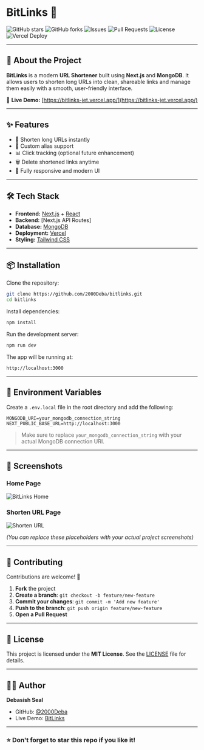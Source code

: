 # BitLinks 🔗

![GitHub stars](https://img.shields.io/github/stars/2000Deba/bitlinks?style=social)
![GitHub forks](https://img.shields.io/github/forks/2000Deba/bitlinks?style=social)
![Issues](https://img.shields.io/github/issues/2000Deba/bitlinks)
![Pull Requests](https://img.shields.io/github/issues-pr/2000Deba/bitlinks)
![License](https://img.shields.io/github/license/2000Deba/bitlinks)
![Vercel Deploy](https://vercelbadge.vercel.app/api/2000Deba/bitlinks)

---

## 🚀 About the Project
**BitLinks** is a modern **URL Shortener** built using **Next.js** and **MongoDB**. It allows users to shorten long URLs into clean, shareable links and manage them easily with a smooth, user-friendly interface.

🔗 **Live Demo:** [https://bitlinks-jet.vercel.app/](https://bitlinks-jet.vercel.app/)

---

## ✨ Features
- 🔗 Shorten long URLs instantly
- 🧩 Custom alias support
- 📊 Click tracking (optional future enhancement)
- 🗑️ Delete shortened links anytime
- 🎨 Fully responsive and modern UI

---

## 🛠️ Tech Stack
- **Frontend:** [Next.js](https://nextjs.org/) + [React](https://react.dev/)
- **Backend:** [Next.js API Routes]
- **Database:** [MongoDB](https://www.mongodb.com/)
- **Deployment:** [Vercel](https://vercel.com/)
- **Styling:** [Tailwind CSS](https://tailwindcss.com/)

---

## 📦 Installation

Clone the repository:
```bash
git clone https://github.com/2000Deba/bitlinks.git
cd bitlinks
```

Install dependencies:
```bash
npm install
```

Run the development server:
```bash
npm run dev
```

The app will be running at:
```
http://localhost:3000
```

---

## 🔑 Environment Variables

Create a `.env.local` file in the root directory and add the following:

```env
MONGODB_URI=your_mongodb_connection_string
NEXT_PUBLIC_BASE_URL=http://localhost:3000
```

> Make sure to replace `your_mongodb_connection_string` with your actual MongoDB connection URI.

---

## 📸 Screenshots

### Home Page
![BitLinks Home](https://via.placeholder.com/900x450.png?text=BitLinks+Homepage)

### Shorten URL Page
![Shorten URL](https://via.placeholder.com/900x450.png?text=BitLinks+Shorten+URL)

*(You can replace these placeholders with your actual project screenshots)*

---

## 🤝 Contributing

Contributions are welcome! 🚀

1. **Fork** the project
2. **Create a branch**: `git checkout -b feature/new-feature`
3. **Commit your changes**: `git commit -m 'Add new feature'`
4. **Push to the branch**: `git push origin feature/new-feature`
5. **Open a Pull Request**

---

## 📜 License

This project is licensed under the **MIT License**. See the [LICENSE](LICENSE) file for details.

---

## 👨‍💻 Author

**Debasish Seal**

- GitHub: [@2000Deba](https://github.com/2000Deba)
- Live Demo: [BitLinks](https://bitlinks-jet.vercel.app/)

---

### ⭐ Don't forget to star this repo if you like it!
